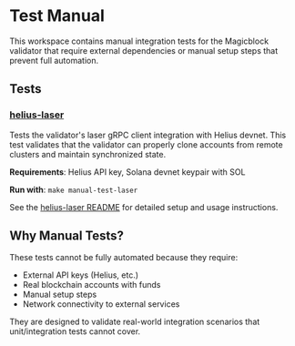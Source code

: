 # Test Manual

This workspace contains manual integration tests for the Magicblock validator that require external dependencies or manual setup steps that prevent full automation.

## Tests

### [helius-laser](helius-laser/)

Tests the validator's laser gRPC client integration with Helius devnet. This test validates that the validator can properly clone accounts from remote clusters and maintain synchronized state.

**Requirements**: Helius API key, Solana devnet keypair with SOL

**Run with**: `make manual-test-laser`

See the [helius-laser README](helius-laser/README.md) for detailed setup and usage instructions.

## Why Manual Tests?

These tests cannot be fully automated because they require:

- External API keys (Helius, etc.)
- Real blockchain accounts with funds
- Manual setup steps
- Network connectivity to external services

They are designed to validate real-world integration scenarios that unit/integration tests cannot cover.
